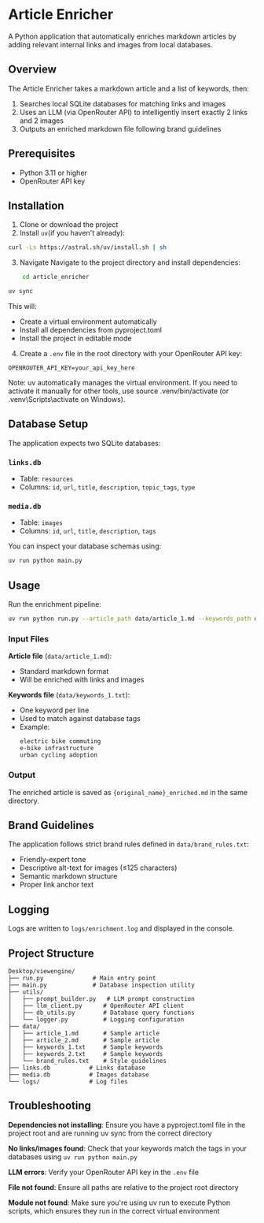 # Article Enricher

A Python application that automatically enriches markdown articles by adding relevant internal links and images from local databases.

## Overview

The Article Enricher takes a markdown article and a list of keywords, then:
1. Searches local SQLite databases for matching links and images
2. Uses an LLM (via OpenRouter API) to intelligently insert exactly 2 links and 2 images
3. Outputs an enriched markdown file following brand guidelines

## Prerequisites

- Python 3.11 or higher
- OpenRouter API key

## Installation

1. Clone or download the project
2. Install `uv`(if you haven't already):

```bash
curl -Ls https://astral.sh/uv/install.sh | sh
```

3. Navigate Navigate to the project directory and install dependencies:
```bash
    cd article_enricher
```
```bash
uv sync
```
This will:

- Create a virtual environment automatically
- Install all dependencies from pyproject.toml
- Install the project in editable mode

4. Create a `.env` file in the root directory with your OpenRouter API key:

```
OPENROUTER_API_KEY=your_api_key_here
```
Note: uv automatically manages the virtual environment. If you need to activate it manually for other tools, 
use source .venv/bin/activate (or .venv\Scripts\activate on Windows).

## Database Setup
The application expects two SQLite databases:

### `links.db`
- Table: `resources`
- Columns: `id`, `url`, `title`, `description`, `topic_tags`, `type`

### `media.db`  
- Table: `images`
- Columns: `id`, `url`, `title`, `description`, `tags`

You can inspect your database schemas using:
```bash
uv run python main.py
```

## Usage

Run the enrichment pipeline:

```bash
uv run python run.py --article_path data/article_1.md --keywords_path data/keywords_1.txt
```

### Input Files

**Article file** (`data/article_1.md`):
- Standard markdown format
- Will be enriched with links and images

**Keywords file** (`data/keywords_1.txt`):
- One keyword per line
- Used to match against database tags
- Example:
  ```
  electric bike commuting
  e‑bike infrastructure
  urban cycling adoption
  ```

### Output

The enriched article is saved as `{original_name}_enriched.md` in the same directory.


## Brand Guidelines

The application follows strict brand rules defined in `data/brand_rules.txt`:
- Friendly-expert tone
- Descriptive alt-text for images (≤125 characters)
- Semantic markdown structure
- Proper link anchor text

## Logging

Logs are written to `logs/enrichment.log` and displayed in the console.

## Project Structure

```
Desktop/viewengine/
├── run.py              # Main entry point
├── main.py             # Database inspection utility
├── utils/
│   ├── prompt_builder.py   # LLM prompt construction
│   ├── llm_client.py      # OpenRouter API client
│   ├── db_utils.py        # Database query functions
│   └── logger.py          # Logging configuration
├── data/
│   ├── article_1.md       # Sample article
│   ├── article_2.md       # Sample article
│   ├── keywords_1.txt     # Sample keywords
│   ├── keywords_2.txt     # Sample keywords
│   └── brand_rules.txt    # Style guidelines
├── links.db           # Links database
├── media.db           # Images database
└── logs/              # Log files
```

## Troubleshooting
**Dependencies not installing**: Ensure you have a pyproject.toml file in the project root and are running uv sync from the correct directory

**No links/images found**: Check that your keywords match the tags in your databases using `uv run python main.py`

**LLM errors**: Verify your OpenRouter API key in the `.env` file

**File not found**: Ensure all paths are relative to the project root directory

**Module not found**: Make sure you're using uv run to execute Python scripts, which ensures they run in the correct virtual environment